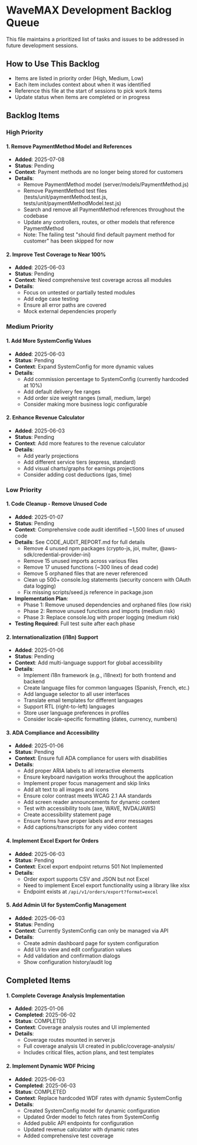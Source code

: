 # WaveMAX Development Backlog Queue

This file maintains a prioritized list of tasks and issues to be addressed in future development sessions.

## How to Use This Backlog
- Items are listed in priority order (High, Medium, Low)
- Each item includes context about when it was identified
- Reference this file at the start of sessions to pick work items
- Update status when items are completed or in progress

## Backlog Items

### High Priority

#### 1. Remove PaymentMethod Model and References
- **Added**: 2025-07-08
- **Status**: Pending
- **Context**: Payment methods are no longer being stored for customers
- **Details**:
  - Remove PaymentMethod model (server/models/PaymentMethod.js)
  - Remove PaymentMethod test files (tests/unit/paymentMethod.test.js, tests/unit/paymentMethodModel.test.js)
  - Search and remove all PaymentMethod references throughout the codebase
  - Update any controllers, routes, or other models that reference PaymentMethod
  - Note: The failing test "should find default payment method for customer" has been skipped for now

#### 2. Improve Test Coverage to Near 100%
- **Added**: 2025-06-03
- **Status**: Pending
- **Context**: Need comprehensive test coverage across all modules
- **Details**:
  - Focus on untested or partially tested modules
  - Add edge case testing
  - Ensure all error paths are covered
  - Mock external dependencies properly

### Medium Priority

#### 1. Add More SystemConfig Values
- **Added**: 2025-06-03
- **Status**: Pending
- **Context**: Expand SystemConfig for more dynamic values
- **Details**:
  - Add commission percentage to SystemConfig (currently hardcoded at 10%)
  - Add default delivery fee ranges
  - Add order size weight ranges (small, medium, large)
  - Consider making more business logic configurable

#### 2. Enhance Revenue Calculator
- **Added**: 2025-06-03  
- **Status**: Pending
- **Context**: Add more features to the revenue calculator
- **Details**:
  - Add yearly projections
  - Add different service tiers (express, standard)
  - Add visual charts/graphs for earnings projections
  - Consider adding cost deductions (gas, time)

### Low Priority

#### 1. Code Cleanup - Remove Unused Code
- **Added**: 2025-01-07
- **Status**: Pending
- **Context**: Comprehensive code audit identified ~1,500 lines of unused code
- **Details**: See CODE_AUDIT_REPORT.md for full details
  - Remove 4 unused npm packages (crypto-js, joi, multer, @aws-sdk/credential-provider-ini)
  - Remove 15 unused imports across various files
  - Remove 17 unused functions (~300 lines of dead code)
  - Remove 5 orphaned files that are never referenced
  - Clean up 500+ console.log statements (security concern with OAuth data logging)
  - Fix missing scripts/seed.js reference in package.json
- **Implementation Plan**:
  - Phase 1: Remove unused dependencies and orphaned files (low risk)
  - Phase 2: Remove unused functions and imports (medium risk)
  - Phase 3: Replace console.log with proper logging (medium risk)
- **Testing Required**: Full test suite after each phase

#### 2. Internationalization (i18n) Support
- **Added**: 2025-01-06
- **Status**: Pending
- **Context**: Add multi-language support for global accessibility
- **Details**:
  - Implement i18n framework (e.g., i18next) for both frontend and backend
  - Create language files for common languages (Spanish, French, etc.)
  - Add language selector to all user interfaces
  - Translate email templates for different languages
  - Support RTL (right-to-left) languages
  - Store user language preferences in profiles
  - Consider locale-specific formatting (dates, currency, numbers)

#### 3. ADA Compliance and Accessibility
- **Added**: 2025-01-06
- **Status**: Pending
- **Context**: Ensure full ADA compliance for users with disabilities
- **Details**:
  - Add proper ARIA labels to all interactive elements
  - Ensure keyboard navigation works throughout the application
  - Implement proper focus management and skip links
  - Add alt text to all images and icons
  - Ensure color contrast meets WCAG 2.1 AA standards
  - Add screen reader announcements for dynamic content
  - Test with accessibility tools (axe, WAVE, NVDA/JAWS)
  - Create accessibility statement page
  - Ensure forms have proper labels and error messages
  - Add captions/transcripts for any video content

#### 4. Implement Excel Export for Orders
- **Added**: 2025-06-03
- **Status**: Pending
- **Context**: Excel export endpoint returns 501 Not Implemented
- **Details**:
  - Order export supports CSV and JSON but not Excel
  - Need to implement Excel export functionality using a library like xlsx
  - Endpoint exists at `/api/v1/orders/export?format=excel`

#### 5. Add Admin UI for SystemConfig Management
- **Added**: 2025-06-03
- **Status**: Pending
- **Context**: Currently SystemConfig can only be managed via API
- **Details**:
  - Create admin dashboard page for system configuration
  - Add UI to view and edit configuration values
  - Add validation and confirmation dialogs
  - Show configuration history/audit log

## Completed Items

#### 1. Complete Coverage Analysis Implementation
- **Added**: 2025-01-06
- **Completed**: 2025-06-02
- **Status**: COMPLETED
- **Context**: Coverage analysis routes and UI implemented
- **Details**:
  - Coverage routes mounted in server.js
  - Full coverage analysis UI created in public/coverage-analysis/
  - Includes critical files, action plans, and test templates

#### 2. Implement Dynamic WDF Pricing
- **Added**: 2025-06-03
- **Completed**: 2025-06-03
- **Status**: COMPLETED
- **Context**: Replace hardcoded WDF rates with dynamic SystemConfig
- **Details**:
  - Created SystemConfig model for dynamic configuration
  - Updated Order model to fetch rates from SystemConfig
  - Added public API endpoints for configuration
  - Updated revenue calculator with dynamic rates
  - Added comprehensive test coverage